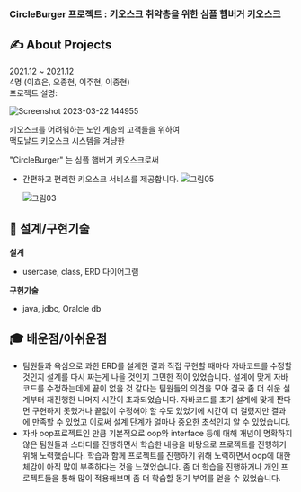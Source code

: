 ### CircleBurger 프로젝트 : 키오스크 취약층을 위한 심플 햄버거 키오스크

## ✍️  About Projects
2021.12 ~ 2021.12     
4명 (이효은, 오종현, 이주현, 이종현)     
프로젝트 설명:     

![Screenshot 2023-03-22 144955](https://user-images.githubusercontent.com/16027417/226813919-899a774c-d168-4250-ba87-94badb3470c9.png)    


키오스크를 어려워하는 노인 계층의 고객들을 위하여  
맥도날드 키오스크 시스템을 겨냥한

"CircleBurger" 는 심플 햄버거 키오스크로써     


- 간편하고 편리한 키오스크 서비스를 제공합니다.
![그림05](https://user-images.githubusercontent.com/16027417/226816339-feb12c7b-9002-4b6d-aaa3-cc0f2ca31505.jpg)


    
     ![그림03](https://user-images.githubusercontent.com/16027417/226816419-e8b2f600-5f54-4993-a33f-65e791206184.jpg)






## 🔨  설계/구현기술   
**설계**
- usercase, class, ERD 다이어그램


**구현기술**
- java, jdbc, Oralcle db    



    
## 🎓  배운점/아쉬운점


- 팀원들과 욕심으로 과한 ERD를 설계한 결과 직접 구현할 때마다 자바코드를 수정할 것인지 설계를 다시 짜는게 나을 것인지 고민한 적이 있었습니다. 설계에 맞게 자바코드를 수정하는데에 끝이 없을 것 같다는 팀원들의 의견을 모아 결국 좀 더 쉬운 설계부터 재진행한 나머지 시간이 초과되었습니다. 자바코드를 초기 설계에 맞게 짠다면 구현하지 못했거나 끝없이 수정해야 할 수도 있었기에 시간이 더 걸렸지만 결과에 만족할 수 있었고 이로써 설계 단계가 얼마나 중요한 초석인지 알 수 있었습니다.
- 자바 oop프로젝트인 만큼 기본적으로 oop와 interface 등에 대해 개념이 명확하지 않은 팀원들과 스터디를 진행하면서 학습한 내용을 바탕으로 프로젝트를 진행하기 위해 노력했습니다. 학습과 함께 프로젝트를 진행하기 위해 노력하면서 oop에 대한 체감이 아직 많이 부족하다는 것을 느꼈었습니다. 좀 더 학습을 진행하거나 개인 프로젝트들을 통해 많이 적용해보며 좀 더 학습할 동기 부여를 얻을 수 있었습니다.

